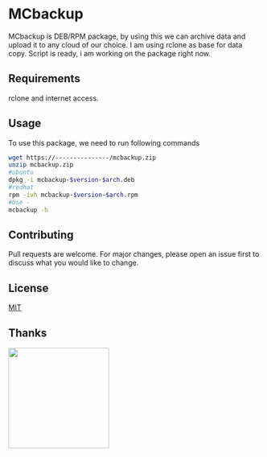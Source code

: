 # MCbackup

<p>MCbackup is DEB/RPM package, by using this we can archive data and upload it to any cloud of our choice. I am using rclone as base for data copy. Script is ready, i am working on the package right now.</p>

## Requirements

<p>rclone and internet access.</p>

## Usage

To use this package, we need to run following commands

```bash
wget https://---------------/mcbackup.zip
unzip mcbackup.zip
#ubuntu
dpkg -i mcbackup-$version-$arch.deb
#redhat
rpm -ivh mcbackup-$version-$arch.rpm
#Use - 
mcbackup -h
```

## Contributing

<p>Pull requests are welcome. For major changes, please open an issue first to discuss what you would like to change.</p>

## License

[MIT](https://mit-license.org/)

## Thanks

<a href="https://www.buymeacoffee.com/asabhi6776"><img src="https://cdn.buymeacoffee.com/buttons/v2/default-yellow.png" width="200" /></a>

